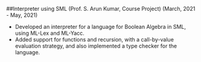 ##Interpreter using SML (Prof. S. Arun Kumar, Course Project) (March, 2021 - May, 2021)
- Developed an interpreter for a language for Boolean Algebra in SML, using ML-Lex and ML-Yacc.
- Added support for functions and recursion, with a call-by-value evaluation strategy, and also implemented a type
checker for the language.

